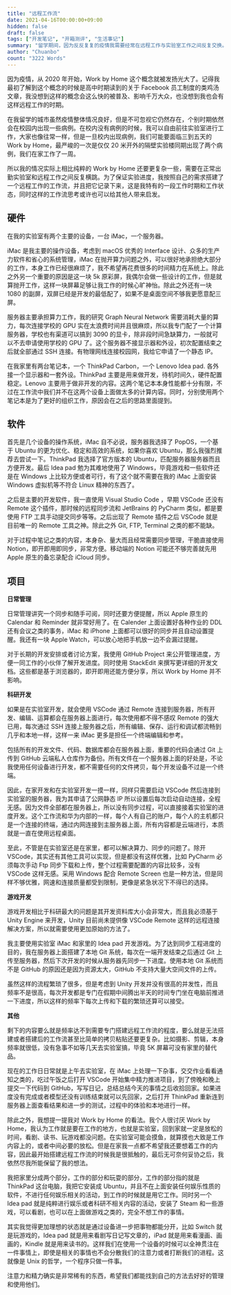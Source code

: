 ```yaml
---
title: "远程工作流"
date: 2021-04-16T00:00:00+09:00
hidden: false
draft: false
tags: ["开发笔记", "开箱测评", "生活事记"]
summary: "留学期间，因为反反复复的疫情我需要经常在远程工作与实验室工作之间反复交换。为了自己的研究方便于是搭建了自己的一套远程工作流，记录下这远程工作流的同时，我也希望可以通过这种方式记录下疫情下留学的工作和生活状态。"
author: "Chuanbo"
count: "3222 Words"
---
```


因为疫情，从 2020 年开始，Work by Home 这个概念就被发扬光大了。记得我最初了解到这个概念的时候是高中时期读到的关于 Facebook 员工制度的类鸡汤文章，我没想到这样的概念会这么快的被普及、影响千万大众，也没想到我也会有这样远程工作的时期。

在我留学的城市虽然疫情整体情况良好，但是不可忽视它仍然存在，个别时期依然会在校园内出现一些病例。在校内没有病例的时候，我可以自由前往实验室进行工作，大家也像往常一样，但是一旦校内出现病例，我们可能要面临三到五天的 Work by Home，最严峻的一次是仅仅 20 米开外的隔壁实验楼同期出现了两个病例，我们在家工作了一周。

所以我的情况实际上相比纯粹的 Work by Home 还要更复杂一些，需要在正常出勤实验室和远程工作之间反复横跳。为了保证实验进度，我按照自己的需求搭建了一个远程工作的工作流，并且把它记录下来，这是我特有的一段工作时期和工作状态，同时这样的工作流思考或许也可以给其他人带来启发。

## 硬件

在我的实验室有两个主要的设备，一台 iMac，一个服务器。

iMac 是我主要的操作设备，考虑到 macOS 优秀的 Interface 设计、众多的生产力软件和省心的系统管理，iMac 在抛开算力问题之外，可以很好地承担绝大部分的工作，本身工作已经很麻烦了，我不希望再花费很多的时间精力在系统上。除此之外另一个重要的原因是这一块 5k 原彩屏，我偶尔会做一些设计的工作，但是就算抛开工作，这样一块屏幕足够让我工作的时候心旷神怡。除此之外还有一块 1080 的副屏，双屏已经是开发的最低配了，如果不是桌面空间不够我更愿意配三屏。

服务器主要承担算力工作，我的研究 Graph Neural Network 需要消耗大量的算力，每次连接学校的 GPU 实在太浪费时间并且很麻烦，所以我专门配了一个计算服务器，学校也有渠道可以搞到 3090 的显卡，除非段时间急缺算力，一般就可以不去申请使用学校的 GPU 了。这个服务器不接显示器和外设，初次配置结束之后就全部通过 SSH 连接。有物理网线连接校园网，我给它申请了一个静态 IP。

在我家里有两台笔记本，一个 ThinkPad Carbon，一个 Lenovo Idea pad. 各外接一个显示器和一套外设。ThinkPad 主要是用来做开发，待机时间久，硬件配置稳定。Lenovo 主要用于做非开发的内容。这两个笔记本本身性能都十分有限，不过在工作流中我们并不在这两个设备上面做太多的计算内容。同时，分别使用两个笔记本是为了更好的组织工作，原因会在之后的思路里面提到。

## 软件

首先是几个设备的操作系统，iMac 自不必说，服务器我选择了 PopOS，一个基于 Ubuntu 的更为优化、稳定和高效的系统，如果你喜欢 Ubuntu，那么我强烈推荐去尝试一下。ThinkPad 我选择了官方版本的 Ubuntu，匹配服务器服务器而且方便开发。最后 Idea pad 勉为其难地使用了 Windows，毕竟游戏和一些软件还是在 Windows 上比较方便或者可行，有了这个就不需要在我的 iMac 上面安装 Windows 虚拟机等不符合 Linux 精神的东西了。

之后是主要的开发软件，我一直使用 Visual Studio Code ，早期 VSCode 还没有 Remote 这个插件，那时候的远程同步流和 JetBrains 的 PyCharm 类似，都是要使用 FTP 工具手动提交同步等等。之后出现了 Remote 插件之后 VSCode 就是目前唯一的 Remote 工具之神。除此之外 Git, FTP, Terminal  之类的都不能缺。

对于过程中笔记之类的内容，本身杂、量大而且经常需要同步管理，干脆直接使用 Notion，即开即用即同步，非常方便。移动端的 Notion 可能还不够完善就先用 Apple 原生的备忘录配合 iCloud 同步。

## 项目

**日常管理**

日常管理讲究一个同步和随手可阅，同时还要方便提醒，所以 Apple 原生的 Calendar 和 Reminder 就非常好用了。在 Calender 上面设置好各种作业的 DDL 还有会议之类的事务，iMac 和 iPhone 上面都可以很好的同步并且自动设置提醒。我还有一块 Apple Watch，可以放心地把手机放一边不会漏过提醒。

对于长期的开发安排或者讨论方案，我使用 GitHub Project 来公开管理进度，方便一同工作的小伙伴了解开发进度。同时使用 StackEdit 来撰写更详细的开发文档。这些都是基于浏览器的，即开即用还能方便分享，所以 Work by Home 并不影响。

**科研开发**

如果是在实验室开发，就会使用 VSCode 通过 Remote 连接到服务器，所有开发、编辑、运算都会在服务器上面进行，每次使用都不得不感叹 Remote 的强大已用，每次通过 SSH 连接上服务器之后，所有编辑、保存、运行和调试都流畅到几乎和本地一样，这样一来 iMac 更多是担任一个终端编辑和参考。

包括所有的开发文件、代码、数据库都会在服务器上面，重要的代码会通过 Git 上传到 GitHub 云端私人仓库作为备份。所有文件在一个服务器上面的好处是，不论我使用任何设备进行开发，都不需要任何的文件拷贝，每个开发设备不过是一个终端。

因此，在家开发和在实验室开发一摸一样，同样只需要启动 VSCode 然后连接到实验室的服务器，我为其申请了公网静态 IP 所以设置后每次启动自动连接，全程无感。因为文件全部都在服务器上，所以没有同步过程，可以直接接着实验室的进度开发。这个工作流和华为内部的一样，每个人有自己的账户，每个人的主机都只是一个连接的终端，通过内网连接到主服务器上面，所有内容都是云端进行，本质就是一直在使用远程桌面。

至此，不管是在实验室还是在家里，都可以解决算力、同步的问题了。除开 VSCode，其实还有其他工具可以实现，但是都没有这样优雅，比如 PyCharm 必须每次手动 Ftp 同步下载和上传，整个过程需要配置的内容比较多，没有 VSCode 这样无感。采用 Windows 配合 Remote Screen 也是一种方法，但是同样不够优雅，网速和连接质量都受到限制，更像是紧急状况下不得已的选择。

**游戏开发**

游戏开发相比于科研最大的问题是其开发资料库大小会非常大，而且我必须基于 Unity Engine 来开发，Unity 目前尚未提供像 VSCode Remote 这样的远程连接解决方案，所以就需要使用更加原始的方法了。

我主要使用实验室 iMac 和家里的 Idea pad 开发游戏。为了达到同步工程进度的目的，我在服务器上面搭建了本地 Git 系统，每次在一端开发结束之后通过 Git 上传至服务器，然后下次开发的时候从服务器先同步一下进度。使用本地 Git 系统而不是 GitHub 的原因还是因为资源太大，GitHub 不支持大量大空间文件的上传。

虽然这样的流程繁琐了很多，但是考虑到 Unity 开发并没有很高的并发性，而且频率不是很高，每次开发都是专门在假期中间腾出半天的时间专门坐在电脑前推进一下进度，所以这样的频率下每次上传和下载的繁琐还算可以接受。

**其他**

剩下的内容要么就是频率达不到需要专门搭建远程工作流的程度，要么就是无法搭建或者搭建后的工作流甚至比简单的拷贝粘贴还要更复杂。比如摄影、剪辑，本身频率就很低，没有急事不如等几天去实验室搞，毕竟 5K 屏幕可没有家里的替代品。

现在的工作日日常就是上午去实验室，在 iMac 上处理一下杂事，交交作业看看通知之类的，吃过午饭之后打开 VSCode 开始集中精力推进项目，到了傍晚和晚上提交一下代码到 GitHub，写写日记，总结总结今天的事情之后收拾回家。如果进度没有完成或者模型还没有训练结束就可以先回家，之后打开 ThinkPad 重新连到服务器上面查看结果和进一步的测试，过程中的体验和本地进行一样。

除此之外，我想提一提我对 Work by Home 的看法。我个人很讨厌 Work by Home，我认为工作就是要在工作的地方，也就是实验室，回到家就一定是放松的时间，看剧、读书、玩游戏都没问题。在实验室可能会摸鱼，就算摸也大致是工作内容上的，或者中间必要的放松。但是在家我一点都不希望我还要想着工作的内容，因此最开始搭建远程工作流的时候我是很抵触的，最后无可奈何妥协之后，我依然尽我所能保留了我的想法。

我把家里分成两个部分，工作的部分和玩耍的部分，工作的部分指的就是 ThinkPad 这台电脑，我把它安装成 Ubuntu，并且不在上面安装任何娱乐性质的软件，不进行任何娱乐相关的活动，到工作的时候就是用它工作。同时另一个 Idea pad 就是纯粹进行娱乐或者科研不相关内容的活动，安装了 Steam 和一些游戏，可以看剧，也可以在上面做游戏之类的，完全不想工作的事情。

其实我觉得更加理想的状态就是通过设备进一步把事物都能分开，比如 Switch 就是玩游戏的，Idea pad 就是用来看剧写日记写文章的，iPad 就是用来看漫画、画画的，Kindle 就是用来读书的。这样我们在使用一个设备的时候可以全神贯注在一件事情上，即使是相关的事情也不会分散我们的注意力或者打断我们的进程。这就像是 Unix 的哲学，一个程序只做一件事。

注意力和精力确实是非常稀有的东西，希望我们都能找到自己的方法去好好的管理和使用他们。